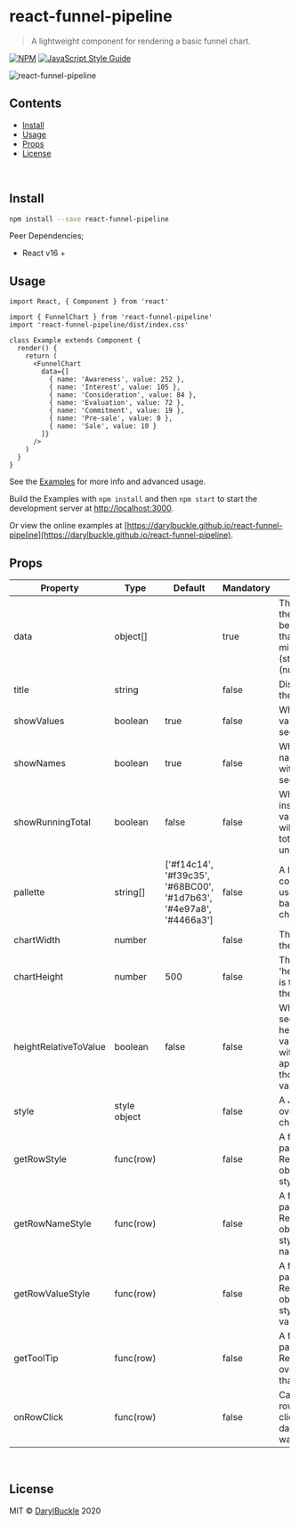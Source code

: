 # react-funnel-pipeline

> A lightweight component for rendering a basic funnel chart.

[![NPM](https://img.shields.io/npm/v/react-funnel-pipeline.svg)](https://www.npmjs.com/package/react-funnel-pipeline) [![JavaScript Style Guide](https://img.shields.io/badge/code_style-standard-brightgreen.svg)](https://standardjs.com)

![react-funnel-pipeline](./funnel.png)

## Contents

* [Install](#install)
* [Usage](#usage)
* [Props](#props)
* [License](#license)

<br/>


## Install

```bash
npm install --save react-funnel-pipeline
```

Peer Dependencies;
* React v16 +

## Usage

```tsx
import React, { Component } from 'react'

import { FunnelChart } from 'react-funnel-pipeline'
import 'react-funnel-pipeline/dist/index.css'

class Example extends Component {
  render() {
    return (
      <FunnelChart 
        data={[
          { name: 'Awareness', value: 252 },
          { name: 'Interest', value: 105 },
          { name: 'Consideration', value: 84 },
          { name: 'Evaluation', value: 72 },
          { name: 'Commitment', value: 19 },
          { name: 'Pre-sale', value: 0 },
          { name: 'Sale', value: 10 }
        ]}
      />
    )
  }
}
```

See the [Examples](./example) for more info and advanced usage.

Build the Examples with `npm install` and then `npm start` to start the development server at [http://localhost:3000](http://localhost:3000).

Or view the online examples at [https://darylbuckle.github.io/react-funnel-pipeline](https://darylbuckle.github.io/react-funnel-pipeline).


## Props

| Property | Type | Default | Mandatory | Description |
| -------- |------| --------| ----------| ------------|
|    data | object[]  |  | true | The data to display in the Funnel Chart. Must be an array of objects that contain a minimum of 'name' (string) and 'value' (number). |
|    title | string  |  | false | Displays a title above the funnel chart. |
|    showValues | boolean  | true | false | Whether to show the value within the chart segment. |
|    showNames | boolean  | true | false | Whether to show the name of the segment within the chart segment. |
|    showRunningTotal | boolean  | false | false | When this is true instead of showing the value in the segment it will show the running total of all values underneath it. |
|    pallette | string[]  | ['#f14c14', '#f39c35', '#68BC00', '#1d7b63', '#4e97a8', '#4466a3'] | false | A list of hexadecimal colours as strings to use for the background colour of chart segments. |
|    chartWidth | number  |  | false | The maximum width of the chart. |
|    chartHeight | number  | 500 | false | This is only used when 'heightRelativeToValue' is true. The height of the chart. |
|    heightRelativeToValue | boolean  | false | false | When true each segment will have it's height relative to the value. IE segments with higher values will appear larger than those with smaller values. |
|    style | style object  | | false | A JSX style object to override styles for the chart. |
|    getRowStyle | func(row)  |  | false | A function which parses row data. Return a JSX style object to override styles for that row. |
|    getRowNameStyle | func(row)  |  | false | A function which parses row data. Return a JSX style object to override styles for that rows name. |
|    getRowValueStyle | func(row)  |  | false | A function which parses row data. Return a JSX style object to override styles for that rows value. |
|    getToolTip | func(row)  |  | false | A function which parses row data. Return a string to override the tooltip for that row. |
|    onRowClick | func(row)  |  | false | Called when a row/segment is clicked. Parses the data of the row which was clicked on. |


<br/>


## License

MIT © [DarylBuckle](https://github.com/DarylBuckle) 2020
